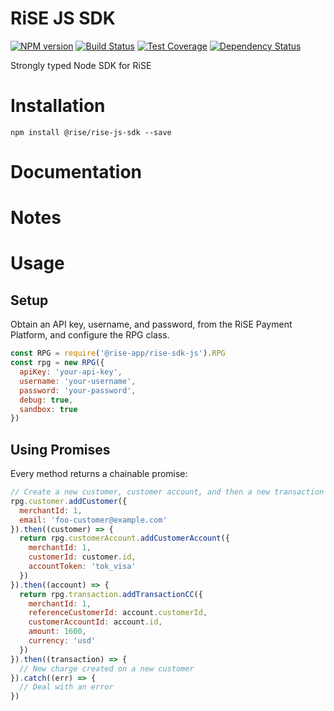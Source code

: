 # RiSE JS SDK

[![NPM version][npm-image]][npm-url]
[![Build Status][ci-image]][ci-url]
[![Test Coverage][coverage-image]][coverage-url]
[![Dependency Status][daviddm-image]][daviddm-url]

Strongly typed Node SDK for RiSE

# Installation
```
npm install @rise/rise-js-sdk --save
```

# Documentation

# Notes

# Usage

## Setup
Obtain an API key, username, and password, from the RiSE Payment Platform,
and configure the RPG class.

```js
const RPG = require('@rise-app/rise-sdk-js').RPG
const rpg = new RPG({
  apiKey: 'your-api-key',
  username: 'your-username',
  password: 'your-password',
  debug: true,
  sandbox: true
})
```

## Using Promises
Every method returns a chainable promise:

```js
// Create a new customer, customer account, and then a new transaction for that customer:
rpg.customer.addCustomer({
  merchantId: 1,
  email: 'foo-customer@example.com'
}).then((customer) => {
  return rpg.customerAccount.addCustomerAccount({
    merchantId: 1,
    customerId: customer.id,
    accountToken: 'tok_visa'
  })
}).then((account) => {
  return rpg.transaction.addTransactionCC({
    merchantId: 1,
    referenceCustomerId: account.customerId,
    customerAccountId: account.id,
    amount: 1600,
    currency: 'usd'
  })
}).then((transaction) => {
  // New charge created on a new customer
}).catch((err) => {
  // Deal with an error
})
```

[npm-image]: https://img.shields.io/npm/v/@rise-app/rise-sdk-js.svg?style=flat-square
[npm-url]: https://npmjs.org/package/@rise-app/rise-sdk-js
[ci-image]: https://img.shields.io/circleci/project/github/rise-app/rise-sdk-js/master.svg
[ci-url]: https://circleci.com/gh/rise-app/rise-sdk-js/tree/master
[daviddm-image]: http://img.shields.io/david/rise-app/rise-sdk-js.svg?style=flat-square
[daviddm-url]: https://david-dm.org/rise-app/rise-sdk-js
[coverage-image]: https://img.shields.io/codeclimate/coverage/github/rise-app/rise-sdk-js.svg?style=flat-square
[coverage-url]: https://codeclimate.com/github/rise-app/rise-sdk-js/coverage
